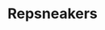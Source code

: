 ---
title: Repsneakers
crosslinks:
- RepGuides
- u_imguralbumbot
- FashionReps
- cssbuy
- chanzhfsneakers
- Sneakers
- repguides
- youtubefactsbot
- FashionRepsBST
- niceyes
- EricSneakers
- urbantees
- wengkksneakers
- CopMe
- tmsbmeta
- Muks_store
- youtubot
- sneakermarket
- sneakerreps
- alotabot
---